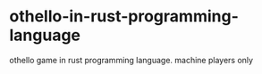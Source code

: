 # othello-in-rust-programming-language
othello game in rust programming language. machine players only
